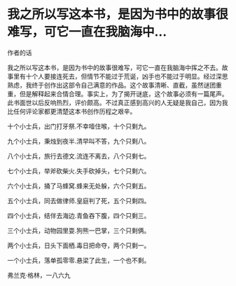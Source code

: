 # 我之所以写这本书，是因为书中的故事很难写，可它一直在我脑海中...

作者的话

我之所以写这本书，是因为书中的故事很难写，可它一直在我脑海中挥之不去。故事里有十个人要接连死去，但情节不能过于荒诞，凶手也不能过于明显。经过深思熟虑，我终于创作出这部令自己满意的作品。这个故事清晰、直截，虽然谜团重重，但是解释起来合情合理。事实上，为了揭开谜底，这个故事必须有一篇尾声。此书面世以后反响热烈，评价颇高。不过真正感到高兴的人无疑是我自己，因为我比任何评论家都更清楚这本书创作历程之艰辛。

十个小士兵，出门打牙祭.不幸噎住喉，十个只剩九。

九个小士兵，秉烛到夜半.清早叫不答，九个只剩八。

八个小士兵，旅行去德文.流连不离去，八个只剩七。

七个小士兵，举斧砍柴火.失手砍掉头，七个只剩六。

六个小士兵，捅了马蜂窝.蜂来无处躲，六个只剩五。

五个小士兵，同去做律师.皇庭判了死，五个只剩四。

四个小士兵，结伴去海边.青鱼吞下腹，四个只剩三。

三个小士兵，动物园里耍.狗熊一巴掌，三个只剩俩。

两个小士兵，日头下面栖.毒日把命夺，两个只剩一。

一个小士兵，落单孤零零.悬梁了此生，一个也不剩。

弗兰克·格林，一八六九